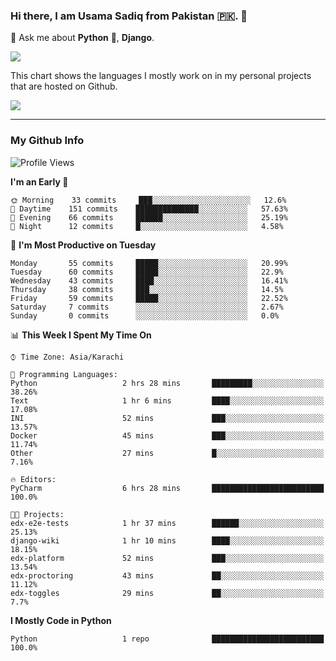 ### Hi there, I am Usama Sadiq from Pakistan 🇵🇰. 👋

💬 Ask me about **Python** 🐍, **Django**. <!-- , Testing, Docker, Jenkins Automation, -->

<!--  
🗣 I love to talk about
  - Automating day-to-day stuff using Python
  - **Urdu Literature** 📚, **Anime** 💻, **Manga** 📜, **Light Novels** 📜, **Comics** 📱.  
-->

<img align="center" src="https://github-readme-stats.vercel.app/api?username=UsamaSadiq&custom_title=My Stats&show_icons=true&theme=dark&count_private=true&include_all_commits=true" />

This chart shows the languages I mostly work on in my personal projects that are hosted on Github.

<img align="center" src="https://github-readme-stats.vercel.app/api/top-langs/?username=UsamaSadiq&langs_count=10&layout=compact" />

--- 
### My Github Info
<!--START_SECTION:waka-->
![Profile Views](http://img.shields.io/badge/Profile%20Views-0-blue)

**I'm an Early 🐤** 

```text
🌞 Morning    33 commits     ███░░░░░░░░░░░░░░░░░░░░░░   12.6% 
🌆 Daytime    151 commits    ██████████████░░░░░░░░░░░   57.63% 
🌃 Evening    66 commits     ██████░░░░░░░░░░░░░░░░░░░   25.19% 
🌙 Night      12 commits     █░░░░░░░░░░░░░░░░░░░░░░░░   4.58%

```
📅 **I'm Most Productive on Tuesday** 

```text
Monday       55 commits     █████░░░░░░░░░░░░░░░░░░░░   20.99% 
Tuesday      60 commits     █████░░░░░░░░░░░░░░░░░░░░   22.9% 
Wednesday    43 commits     ████░░░░░░░░░░░░░░░░░░░░░   16.41% 
Thursday     38 commits     ███░░░░░░░░░░░░░░░░░░░░░░   14.5% 
Friday       59 commits     █████░░░░░░░░░░░░░░░░░░░░   22.52% 
Saturday     7 commits      ░░░░░░░░░░░░░░░░░░░░░░░░░   2.67% 
Sunday       0 commits      ░░░░░░░░░░░░░░░░░░░░░░░░░   0.0%

```


📊 **This Week I Spent My Time On** 

```text
⌚︎ Time Zone: Asia/Karachi

💬 Programming Languages: 
Python                   2 hrs 28 mins       █████████░░░░░░░░░░░░░░░░   38.26% 
Text                     1 hr 6 mins         ████░░░░░░░░░░░░░░░░░░░░░   17.08% 
INI                      52 mins             ███░░░░░░░░░░░░░░░░░░░░░░   13.57% 
Docker                   45 mins             ███░░░░░░░░░░░░░░░░░░░░░░   11.74% 
Other                    27 mins             █░░░░░░░░░░░░░░░░░░░░░░░░   7.16%

🔥 Editors: 
PyCharm                  6 hrs 28 mins       █████████████████████████   100.0%

🐱‍💻 Projects: 
edx-e2e-tests            1 hr 37 mins        ██████░░░░░░░░░░░░░░░░░░░   25.13% 
django-wiki              1 hr 10 mins        ████░░░░░░░░░░░░░░░░░░░░░   18.15% 
edx-platform             52 mins             ███░░░░░░░░░░░░░░░░░░░░░░   13.54% 
edx-proctoring           43 mins             ██░░░░░░░░░░░░░░░░░░░░░░░   11.12% 
edx-toggles              29 mins             ██░░░░░░░░░░░░░░░░░░░░░░░   7.7%

```

**I Mostly Code in Python** 

```text
Python                   1 repo              █████████████████████████   100.0%

```



<!--END_SECTION:waka-->
<!--
**UsamaSadiq/UsamaSadiq** is a ✨ _special_ ✨ repository because its `README.md` (this file) appears on your GitHub profile.

Here are some ideas to get you started:

- 🔭 I’m currently working on ...
- 🌱 I’m currently learning ...
- 👯 I’m looking to collaborate on ...
- 🤔 I’m looking for help with ...
- 📫 How to reach me: ...
- 😄 Pronouns: ...
- ⚡ Fun fact: ...
-->
